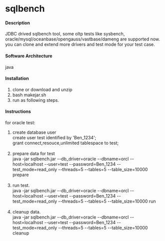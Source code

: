 # sqlbench

#### Description
JDBC drived sqlbench tool, some oltp tests like sysbench, oracle/mysql/oceanbase/opengauss/vastbase/dameng are supported now. you can clone and extend more drivers and test mode for your test case.

#### Software Architecture
java

#### Installation

1.  clone or download and unzip
2.  bash makejar.sh
3.  run as following steps.

#### Instructions
for oracle test:
1.  create database user<br>
    create user test identified by 'Ben_1234';<br>
    grant connect,resouce,unlimited tablespace to test;<br><br>
2.  prepare data for test<br>
    java -jar sqlbench.jar --db_driver=oracle --dbname=orcl --host=localhost --user=test --password=Ben_1234 --test_mode=read_only --threads=5 --tables=5 --table_size=10000 prepare<br><br>
3.  run test.<br>
    java -jar sqlbench.jar --db_driver=oracle --dbname=orcl --host=localhost --user=test --password=Ben_1234 --test_mode=read_only --threads=5 --tables=5 --table_size=10000 run<br><br>
4.  cleanup data.<br>
    java -jar sqlbench.jar --db_driver=oracle --dbname=orcl --host=localhost --user=test --password=Ben_1234 --test_mode=read_only --threads=5 --tables=5 --table_size=10000 cleanup<br>

